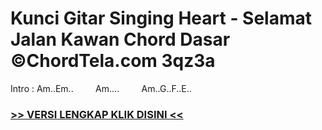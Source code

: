 
 # Kunci Gitar Singing Heart - Selamat Jalan Kawan Chord Dasar ©ChordTela.com 3qz3a


Intro : Am..Em..         Am....         Am..G..F..E..

###  <a href="https://shortlighzx.web.app?sq=Kunci Gitar Singing Heart - Selamat Jalan Kawan Chord Dasar ©ChordTela.com"> >> VERSI LENGKAP KLIK DISINI << </a>
